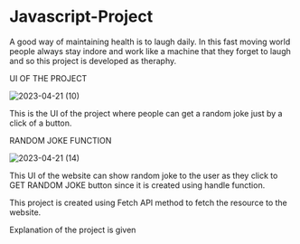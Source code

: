 # Javascript-Project
A good way of maintaining health is to laugh daily. In this fast moving world people always stay indore and work like a machine that they forget to laugh and so this project is developed as theraphy.

UI OF THE PROJECT

![2023-04-21 (10)](https://user-images.githubusercontent.com/122343282/233579339-97c7bb1b-ec42-42fe-b331-50dd2b1ad503.png)

This is the UI of the project where people can get a random joke just by a click of a button.

RANDOM JOKE FUNCTION

![2023-04-21 (14)](https://user-images.githubusercontent.com/122343282/233580447-5404e598-0bd8-47ce-b26f-dcda26e8afc1.png)

This UI of the website can show random joke to the user as they click to GET RANDOM JOKE button since it is created using handle function.

This project is created using  Fetch API method to fetch the resource to the website.

Explanation of the project is given

